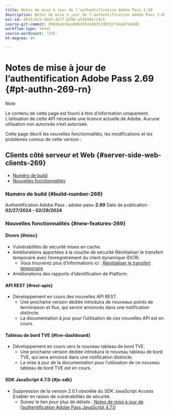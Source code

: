 ```yaml
---
title: Notes de mise à jour de l’authentification Adobe Pass 2.69
description: Notes de mise à jour de l’authentification Adobe Pass 2.69
exl-id: d031c4c5-dbd5-4a77-b298-a53b992cc4c5
source-git-commit: d982beb16ea0db29f41d0257d8332fd4a07a84d8
workflow-type: tm+mt
source-wordcount: '215'
ht-degree: 0%

---
```


# Notes de mise à jour de l’authentification Adobe Pass 2.69 {#pt-authn-269-rn}

>[!NOTE]
>
>Le contenu de cette page est fourni à titre d’information uniquement. L’utilisation de cette API nécessite une licence actuelle de Adobe. Aucune utilisation non autorisée n’est autorisée.

Cette page décrit les nouvelles fonctionnalités, les modifications et les problèmes connus de cette version :

## Clients côté serveur et Web {#server-side-web-clients-269}

* [Numéro de build](#build-number-269)
* [Nouvelles fonctionnalités](#new-features-269)

### Numéro de build {#build-number-269}

Authentification Adobe Pass : adobe-pass-**2.69**
Date de publication : **02/27/2024 - 02/29/2024**

### Nouvelles fonctionnalités {#new-features-269}

#### Divers {#misc}

* Vulnérabilités de sécurité mises en cache.
* Améliorations apportées à la couche de sécurité Réinitialiser le transfert temporaire avec l’enregistrement du client dynamique (DCR).
   * Vous trouverez plus d’informations ici : [Réinitialiser le transfert temporaire](../integration-guide-programmers/features-premium/temporary-access/reset-temp-pass.md)
* Améliorations des rapports d’identification de Platform.

#### API REST {#rest-apis}

* Développement en cours des nouvelles API REST.
   * Une prochaine version dédiée introduira de nouveaux points de terminaison et flux, qui seront annoncés dans une notification distincte.
   * La documentation à jour pour l’utilisation de ces nouvelles API est en cours.

#### Tableau de bord TVE {#tve-dashboard}

* Développement en cours vers le nouveau tableau de bord TVE.
   * Une prochaine version dédiée introduira le nouveau tableau de bord TVE, qui sera annoncé dans une notification distincte.
   * La mise à jour de la documentation pour l’utilisation de ce nouveau tableau de bord TVE est en cours.

#### SDK JavaScript 4.7.0 {#js-sdk}

* Suppression de la version 2.0.1 obsolète du SDK JavaScript Access Enabler en raison de vulnérabilités de sécurité.
   * Suivez le lien pour plus de détails : [Notes de mise à jour de l’authentification Adobe Pass JavaScript 4.7.0](authn-rn-javascript-470.md)
